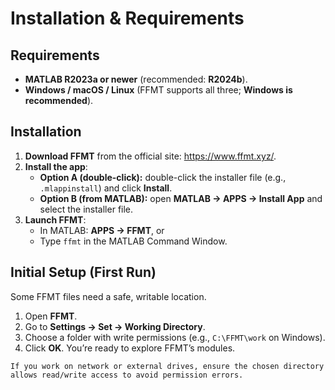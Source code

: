 # Installation & Requirements

## Requirements
- **MATLAB R2023a or newer** (recommended: **R2024b**).
- **Windows / macOS / Linux** (FFMT supports all three; **Windows is recommended**).

## Installation
1. **Download FFMT** from the official site: <https://www.ffmt.xyz/>.
2. **Install the app**:
   - **Option A (double-click):** double-click the installer file (e.g., `.mlappinstall`) and click **Install**.
   - **Option B (from MATLAB):** open **MATLAB → APPS → Install App** and select the installer file.
3. **Launch FFMT**:
   - In MATLAB: **APPS → FFMT**, or  
   - Type `ffmt` in the MATLAB Command Window.

## Initial Setup (First Run)
Some FFMT files need a safe, writable location.

1. Open **FFMT**.
2. Go to **Settings → Set → Working Directory**.
3. Choose a folder with write permissions (e.g., `C:\FFMT\work` on Windows).
4. Click **OK**. You’re ready to explore FFMT’s modules.

```{note}
If you work on network or external drives, ensure the chosen directory allows read/write access to avoid permission errors.
